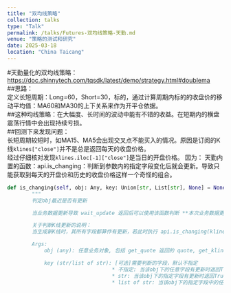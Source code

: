 ```yaml
---
title: "双均线策略"
collection: talks
type: "Talk"
permalink: /talks/Futures-双均线策略-天勤.md
venue: "策略的测试和研究"
date: 2025-03-18
location: "China Taicang"
---
```


#天勤量化的双均线策略：https://doc.shinnytech.com/tqsdk/latest/demo/strategy.html#doublema  
##思路：  
定义长短周期：Long=60，Short=30，标的，通过计算周期内标的的收盘价的移动平均值：MA60和MA30的上下关系来作为开平仓依据。  
##这种均线策略：在大幅度、长时间的波动中能有不错的收益。在短期内的横盘震荡行情中会出现持续亏损。  
##回测下来发现问题：  
长短周期较短时，如MA15、MA5会出现交叉点不能买入的情况。原因是订阅的K线`klines["close"]`并不是总是返回每天的收盘价格。  
经过仔细核对发现`klines.iloc[-1]["close"]`是当日的开盘价格。 因为： 天勤内置的函数：api.is_changing：判断到参数内的指定字段变化后就会更新。导致只能获取到每天的开盘价和历史的收盘价格这样一个奇怪的组合。

```python
def is_changing(self, obj: Any, key: Union[str, List[str], None] = None) -> bool:
        """
        判定obj最近是否有更新

        当业务数据更新导致 wait_update 返回后可以使用该函数判断 **本次业务数据更新是否包含特定obj或其中某个字段** 。

        关于判断K线更新的说明：
        当生成新K线时，其所有字段都算作有更新，若此时执行 api.is_changing(klines.iloc[-1]) 则一定返回True。

        Args:
            obj (any): 任意业务对象, 包括 get_quote 返回的 quote, get_kline_serial 返回的 k_serial, get_account 返回的 account 等

            key (str/list of str): [可选]需要判断的字段，默认不指定
                                  * 不指定: 当该obj下的任意字段有更新时返回True, 否则返回 False.
                                  * str: 当该obj下的指定字段有更新时返回True, 否则返回 False.
                                  * list of str: 当该obj下的指定字段中的任何一个字段有更新时返回True, 否则返回 False
```

